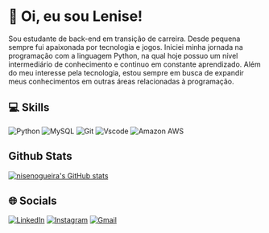 # 👋 Oi, eu sou Lenise!

  Sou estudante de back-end em transição de carreira. Desde pequena sempre fui apaixonada por tecnologia e jogos. Iniciei minha jornada na programação com a linguagem Python, na qual hoje possuo um nível intermediário de conhecimento e continuo em constante aprendizado.
  Além do meu interesse pela tecnologia, estou sempre em busca de expandir meus conhecimentos em outras áreas relacionadas à programação.


## 💻 Skills
![Python](https://img.shields.io/badge/python-000000?style=for-the-badge&logo=python&logoColor=DAA520)
![MySQL](https://img.shields.io/badge/MySQL-000000?style=for-the-badge&logo=mysql&logoColor=white)
![Git](https://img.shields.io/badge/GIT-000000?style=for-the-badge&logo=git&logoColor=E44C30)
![Vscode](https://img.shields.io/badge/Vscode-000000?style=for-the-badge&logo=visual-studio-code&logoColor=007ACC)
![Amazon AWS](https://img.shields.io/badge/AWS-000.svg?style=for-the-badge&logo=amazon-aws&logoColor=white)


## Github Stats

[![nisenogueira's GitHub stats](https://github-readme-stats.vercel.app/api?username=nisenogueira&theme=dracula&hide=prs&show_icons=True&hide_title=True)](https://github.com/nisenogueira/github-readme-stats)


## 🌐 Socials
[![LinkedIn](https://img.shields.io/badge/LinkedIn-0077B5?style=for-the-badge&logo=linkedin&logoColor=white)](https://www.linkedin.com/in/lenise-nogueira-0215273a/)
[![Instagram](https://img.shields.io/badge/-Instagram-%23E4405F?style=for-the-badge&logo=instagram&logoColor=white)](https://www.instagram.com/nise.nogueira/)
[![Gmail](https://img.shields.io/badge/Gmail-333333?style=for-the-badge&logo=gmail&logoColor=red)](mailto:nisenogueira2013@gmail.com)
